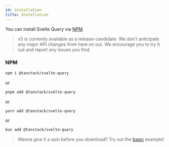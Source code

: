 ```yaml
---
id: installation
title: Installation
---
```


You can install Svelte Query via [NPM](https://npmjs.com).

> v5 is currently available as a release-candidate. We don't anticipate any major API changes from here on out. We encourage you to try it out and report any issues you find.

### NPM

```bash
npm i @tanstack/svelte-query
```

or

```bash
pnpm add @tanstack/svelte-query
```

or

```bash
yarn add @tanstack/svelte-query
```

or

```bash
bun add @tanstack/svelte-query
```

> Wanna give it a spin before you download? Try out the [basic](../examples/basic) example!
